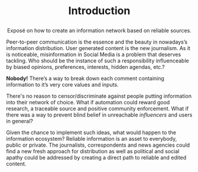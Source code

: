 
# <p align="center">Introduction</p>

<p align="center">Exposé on how to create an information network based on reliable sources. </p>
Peer-to-peer communication is the essence and the beauty in nowadays’s information distribution. User generated content is the new journalism. As it is noticeable, misinformation in Social Media is a problem that deserves tackling. Who should be the instance of such a responsibility influenceable by biased opinions, preferences, interests, hidden agendas, etc.?

**Nobody!** There’s a way to break down each comment containing information to it’s very core values and inputs.

There's no reason to censor/discriminate against people putting information into their network of choice. What if automation could reward good research, a traceable source and positive community enforcement. What if there was a way to prevent blind belief in unreachable _influencers_ and users in general?

Given the chance to implement such ideas, what would happen to the information ecosystem? Reliable information is an asset to everybody, public or private. The journalists, correspondents  and news agencies could find a new fresh approach for distribution as well as political and social apathy could be addressed by creating a direct path to reliable and edited content.
  
<!--stackedit_data:
eyJoaXN0b3J5IjpbLTIzMjAwMDE0OSwtOTE1MjYzODgxLC0xOD
Y2MzkxMTE1LC05NzY4MzIzNjUsMTM1OTE1MzgxLDMxODk1MDgx
NSwyMTM1NDg2Mzg3LDEyNzk1NjU0NDQsMTA3NTI5NDg0NiwtMT
U0Mzg1MzAzN119
-->